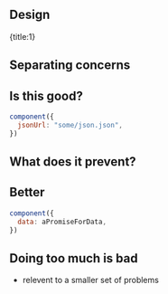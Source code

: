 ## Design
{title:1}

## Separating concerns

## Is this good?

```javascript
component({
  jsonUrl: "some/json.json",
})
```

## What does it prevent?

## Better

```javascript
component({
  data: aPromiseForData,
})
```

## Doing too much is bad

- relevent to a smaller set of problems


